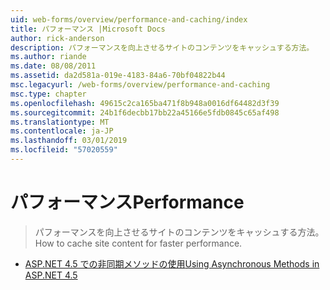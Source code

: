 ```yaml
---
uid: web-forms/overview/performance-and-caching/index
title: パフォーマンス |Microsoft Docs
author: rick-anderson
description: パフォーマンスを向上させるサイトのコンテンツをキャッシュする方法。
ms.author: riande
ms.date: 08/08/2011
ms.assetid: da2d581a-019e-4183-84a6-70bf04822b44
msc.legacyurl: /web-forms/overview/performance-and-caching
msc.type: chapter
ms.openlocfilehash: 49615c2ca165ba471f8b948a0016df64482d3f39
ms.sourcegitcommit: 24b1f6decbb17bb22a45166e5fdb0845c65af498
ms.translationtype: MT
ms.contentlocale: ja-JP
ms.lasthandoff: 03/01/2019
ms.locfileid: "57020559"
---
```

<a name="performance"></a><span data-ttu-id="0438d-103">パフォーマンス</span><span class="sxs-lookup"><span data-stu-id="0438d-103">Performance</span></span>
====================
> <span data-ttu-id="0438d-104">パフォーマンスを向上させるサイトのコンテンツをキャッシュする方法。</span><span class="sxs-lookup"><span data-stu-id="0438d-104">How to cache site content for faster performance.</span></span>


- [<span data-ttu-id="0438d-105">ASP.NET 4.5 での非同期メソッドの使用</span><span class="sxs-lookup"><span data-stu-id="0438d-105">Using Asynchronous Methods in ASP.NET 4.5</span></span>](using-asynchronous-methods-in-aspnet-45.md)
